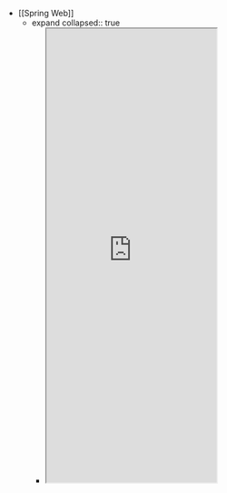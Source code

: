- [[Spring Web]]
	- expand
	  collapsed:: true
		- <iframe src="https://docs.spring.io/spring-framework/docs/current/reference/html/web.html" style="height: 800px" />